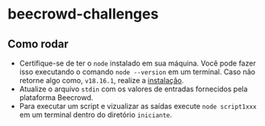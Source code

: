 # beecrowd-challenges

## Como rodar

- Certifique-se de ter o `node` instalado em sua máquina. Você pode fazer isso executando o comando `node --version` em um terminal. Caso não retorne algo como, `v18.16.1`, realize a [instalação](https://nodejs.org/en/download).
- Atualize o arquivo `stdin` com os valores de entradas fornecidos pela plataforma Beecrowd.
- Para executar um script e vizualizar as saídas execute `node script1xxx` em um terminal dentro do diretório `iniciante`.
